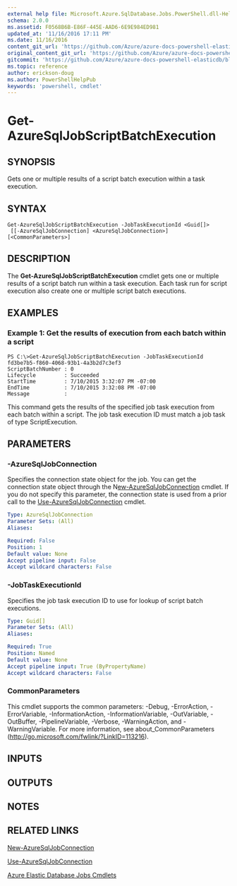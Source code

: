 ```yaml
---
external help file: Microsoft.Azure.SqlDatabase.Jobs.PowerShell.dll-Help.xml
schema: 2.0.0
ms.assetid: F0568B6B-E86F-445E-AAD6-6E9E984ED981
updated_at: '11/16/2016 17:11 PM'
ms.date: 11/16/2016
content_git_url: 'https://github.com/Azure/azure-docs-powershell-elasticdb/blob/master/ElasticDB/ElasticDatabaseJobs/v0.8.33/Get-AzureSqlJobScriptBatchExecution.md'
original_content_git_url: 'https://github.com/Azure/azure-docs-powershell-elasticdb/blob/master/ElasticDB/ElasticDatabaseJobs/v0.8.33/Get-AzureSqlJobScriptBatchExecution.md'
gitcommit: 'https://github.com/Azure/azure-docs-powershell-elasticdb/blob/b6a4e720f68675b3b0e9f6aa6be6e55d3ebdc390'
ms.topic: reference
author: erickson-doug
ms.author: PowerShellHelpPub
keywords: 'powershell, cmdlet'
---
```


# Get-AzureSqlJobScriptBatchExecution

## SYNOPSIS
Gets one or multiple results of a script batch execution within a task execution.

## SYNTAX

```
Get-AzureSqlJobScriptBatchExecution -JobTaskExecutionId <Guid[]>
 [[-AzureSqlJobConnection] <AzureSqlJobConnection>] [<CommonParameters>]
```

## DESCRIPTION
The **Get-AzureSqlJobScriptBatchExecution** cmdlet gets one or multiple results of a script batch run within a task execution.
Each task run for script execution also create one or multiple script batch executions.

## EXAMPLES

### Example 1: Get the results of execution from each batch within a script
```
PS C:\>Get-AzureSqlJobScriptBatchExecution -JobTaskExecutionId fd3be7b5-f860-4068-93b1-4a3b2d7c3ef3
ScriptBatchNumber : 0
Lifecycle         : Succeeded
StartTime         : 7/10/2015 3:32:07 PM -07:00
EndTime           : 7/10/2015 3:32:08 PM -07:00
Message           :
```

This command gets the results of the specified job task execution from each batch within a script.
The job task execution ID must match a job task of type ScriptExecution.

## PARAMETERS

### -AzureSqlJobConnection
Specifies the connection state object for the job.
You can get the connection state object through the N[ew-AzureSqlJobConnection](./New-AzureSqlJobConnection.md) cmdlet.
If you do not specify this parameter, the connection state is used from a prior call to the [Use-AzureSqlJobConnection](./Use-AzureSqlJobConnection.md) cmdlet.

```yaml
Type: AzureSqlJobConnection
Parameter Sets: (All)
Aliases:

Required: False
Position: 1
Default value: None
Accept pipeline input: False
Accept wildcard characters: False
```

### -JobTaskExecutionId
Specifies the job task execution ID to use for lookup of script batch executions.

```yaml
Type: Guid[]
Parameter Sets: (All)
Aliases:

Required: True
Position: Named
Default value: None
Accept pipeline input: True (ByPropertyName)
Accept wildcard characters: False
```

### CommonParameters
This cmdlet supports the common parameters: -Debug, -ErrorAction, -ErrorVariable, -InformationAction, -InformationVariable, -OutVariable, -OutBuffer, -PipelineVariable, -Verbose, -WarningAction, and -WarningVariable. For more information, see about_CommonParameters (http://go.microsoft.com/fwlink/?LinkID=113216).

## INPUTS

## OUTPUTS

## NOTES

## RELATED LINKS

[New-AzureSqlJobConnection](./New-AzureSqlJobConnection.md)

[Use-AzureSqlJobConnection](./Use-AzureSqlJobConnection.md)

[Azure Elastic Database Jobs Cmdlets](./ElasticDatabaseJobs.md)
